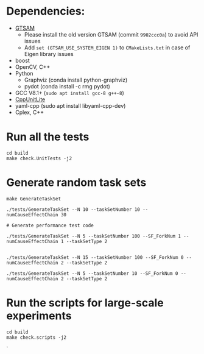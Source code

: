 # Dependencies:
- [GTSAM](https://github.com/borglab/gtsam)
    - Please install the old version GTSAM (commit `9902ccc0a`) to avoid API issues
    - Add `set (GTSAM_USE_SYSTEM_EIGEN 1)` to `CMakeLists.txt` in case of Eigen library issues
- boost
- OpenCV, C++
- Python
    - Graphviz (conda install python-graphviz)
    - pydot (conda install -c rmg pydot)
- GCC V8.1+ (`sudo apt install gcc-8 g++-8`)
- [CppUnitLite](https://github.com/Zephyr06/CppUnitLite) 
- yaml-cpp (sudo apt install libyaml-cpp-dev)
- Cplex, C++

# Run all the tests
```
cd build
make check.UnitTests -j2
```
# Generate random task sets
```
make GenerateTaskSet 

./tests/GenerateTaskSet --N 10 --taskSetNumber 10 --numCauseEffectChain 30

# Generate performance test code

./tests/GenerateTaskSet --N 5 --taskSetNumber 100 --SF_ForkNum 1 --numCauseEffectChain 1 --taskSetType 2


./tests/GenerateTaskSet --N 15 --taskSetNumber 100 --SF_ForkNum 0 --numCauseEffectChain 2 --taskSetType 2

./tests/GenerateTaskSet --N 5 --taskSetNumber 10 --SF_ForkNum 0 --numCauseEffectChain 2 --taskSetType 2
```

# Run the scripts for large-scale experiments
```
cd build
make check.scripts -j2
```
`